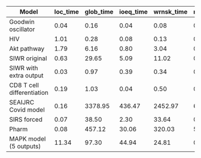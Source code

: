|Model|loc_time|glob_time|ioeq_time|wrnsk_time|rank_time|check_time|total|
|-----|---|---|---|---|---|---|---|
|Goodwin oscillator|0.04|0.16|0.04|0.08|0.00|0.04|0.21|
|HIV|1.01|0.28|0.08|0.13|0.00|0.07|1.29|
|Akt pathway|1.79|6.16|0.80|3.04|0.01|2.31|7.94|
|SIWR original|0.63|29.65|5.09|11.02|0.09|13.40|32.56|
|SIWR with extra output|0.03|0.97|0.39|0.34|0.00|0.24|1.01|
|CD8 T cell differentiation|0.19|1.03|0.04|0.50|0.00|0.49|1.22|
|SEAIJRC Covid model|0.16|3378.95|436.47|2452.97|6.47|483.04|3379.11|
|SIRS forced|0.07|38.50|2.30|33.64|0.16|2.40|38.57|
|Pharm|0.08|457.12|30.06|320.03|5.06|101.98|457.19|
|MAPK model (5 outputs)|11.34|97.30|44.94|24.81|0.01|27.54|108.64|

